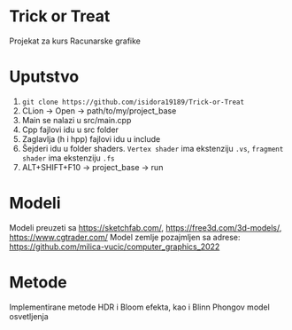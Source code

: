 # Trick or Treat
Projekat za kurs Racunarske grafike

# Uputstvo
1. `git clone https://github.com/isidora19189/Trick-or-Treat`
2. CLion -> Open -> path/to/my/project_base
3. Main se nalazi u src/main.cpp
4. Cpp fajlovi idu u src folder
5. Zaglavlja (h i hpp) fajlovi idu u include
6. Šejderi idu u folder shaders. `Vertex shader` ima ekstenziju `.vs`, `fragment shader` ima ekstenziju `.fs`
7. ALT+SHIFT+F10 -> project_base -> run

# Modeli
Modeli preuzeti sa https://sketchfab.com/, https://free3d.com/3d-models/, https://www.cgtrader.com/
Model zemlje pozajmljen sa adrese: https://github.com/milica-vucic/computer_graphics_2022

# Metode
Implementirane metode HDR i Bloom efekta, kao i Blinn Phongov model osvetljenja


